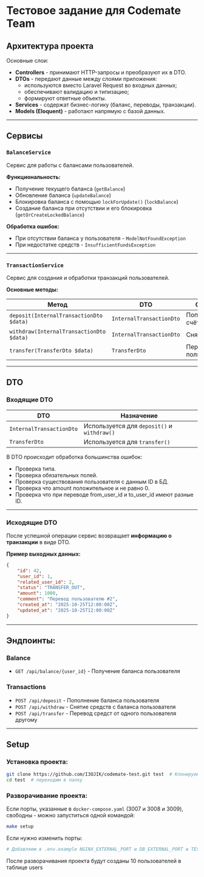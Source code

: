 # Тестовое задание для Codemate Team

## Архитектура проекта

Основные слои:
- **Controllers** - принимают HTTP-запросы и преобразуют их в DTO.
- **DTOs** - передают данные между слоями приложения:
  - используются вместо Laravel Request во входных данных;
  - обеспечивают валидацию и типизацию;
  - формируют ответные объекты.
- **Services** - содержат бизнес-логику (баланс, переводы, транзакции).
- **Models (Eloquent)** - работают напрямую с базой данных.

---

## Cервисы

### `BalanceService`
Сервис для работы с балансами пользователей.

**Функциональность:**
- Получение текущего баланса (`getBalance`)
- Обновление баланса (`updateBalance`)
- Блокировка баланса с помощью `lockForUpdate()` (`lockBalance`)
- Создание баланса при отсутствии и его блокировка (`getOrCreateLockedBalance`)

**Обработка ошибок:**
- При отсутствии баланса у пользователя - `ModelNotFoundException`
- При недостатке средств - `InsufficientFundsException`

---

### `TransactionService`
Сервис для создания и обработки транзакций пользователей.

**Основные методы:**

| Метод | DTO | Описание |
|--------|-----|-----------|
| `deposit(InternalTransactionDto $data)` | `InternalTransactionDto` | Пополнение счёта |
| `withdraw(InternalTransactionDto $data)` | `InternalTransactionDto` | Снятие средств |
| `transfer(TransferDto $data)` | `TransferDto` | Перевод между пользователями |

---

## DTO 

### Входящие DTO

| DTO | Назначение|
|------|-------------|
| `InternalTransactionDto` | Используется для `deposit()` и `withdraw()`|
| `TransferDto` | Используется для `transfer()` |

В DTO происходит обработка большинства ошибок:
- Проверка типа.
- Проверка обязательных полей.
- Проверка существования пользователя с данным ID в БД.
- Проверка что amount положительное и не равно 0.
- Проверка что при переводе from_user_id и to_user_id имеют разные ID.

---

### Исходящие DTO

После успешной операции сервис возвращает **информацию о транзакции** в виде DTO.

**Пример выходных данных:**
```json
{
    "id": 42,
    "user_id": 1,
    "related_user_id": 2,
    "status": "TRANSFER_OUT",
    "amount": 1000,
    "comment": "Перевод пользователю #2",
    "created_at": "2025-10-25T12:00:00Z",
    "updated_at": "2025-10-25T12:00:00Z"
}
```
---

## Эндпоинты:

### Balance

- `GET /api/balance/{user_id}` - Получение баланса пользователя

### Transactions

- `POST /api/deposit` - Пополнение баланса пользователя
- `POST /api/withdraw` - Снятие средств с баланса пользователя
- `POST /api/transfer` - Перевод средст от одного пользователя другому

---
## Setup

### Установка проекта:
```bash
git clone https://github.com/I3OJIK/codemate-test.git test  # Клонируем этот проект в папку test
cd test  # переходим в папку
```

### Разворачивание проекта:

Если порты, указанные в `docker-compose.yaml` (3007 и 3008 и 3009), свободны - можно запуститься одной командой:
```bash
make setup
```
Если нужно изменить порты:
```bash
# Добавляем в .env.example NGINX_EXTERNAL_PORT и DB_EXTERNAL_PORT и TEST_DB_EXTERNAL_PORT
```
После разворачивания проекта будут созданы 10 пользователей в таблице users



